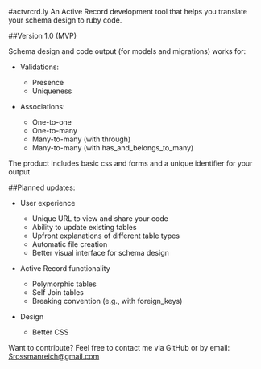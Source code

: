 #actvrcrd.ly
An Active Record development tool that helps you translate your schema design to ruby code.

##Version 1.0 (MVP)

Schema design and code output (for models and migrations) works for:

* Validations: 
	* Presence
	* Uniqueness

* Associations:
	* One-to-one
	* One-to-many
	* Many-to-many (with through)
	* Many-to-many (with has_and_belongs_to_many)

The product includes basic css and forms and a unique identifier for your output

##Planned updates:

* User experience
	* Unique URL to view and share your code
	* Ability to update existing tables
	* Upfront explanations of different table types
	* Automatic file creation
	* Better visual interface for schema design

* Active Record functionality
	* Polymorphic tables
	* Self Join tables
	* Breaking convention (e.g., with foreign_keys)

* Design
	* Better CSS

Want to contribute? Feel free to contact me via GitHub or by email: Srossmanreich@gmail.com
